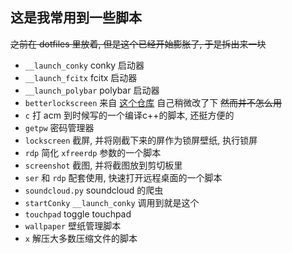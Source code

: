 ## 这是我常用到一些脚本

~~之前在 dotfiles 里放着, 但是这个已经开始膨胀了, 于是拆出来一块~~


- `__launch_conky` conky 启动器
- `__launch_fcitx` fcitx 启动器
- `__launch_polybar` polybar 启动器
- `betterlockscreen` 来自 [这个仓库](https://github.com/pavanjadhaw/betterlockscreen) 自己稍微改了下 ~~然而并不怎么用~~
- `c` 打 acm 到时候写的一个编译c++的脚本, 还挺方便的
- `getpw` 密码管理器
- `lockscreen` 截屏, 并将刚截下来的屏作为锁屏壁纸, 执行锁屏
- `rdp` 简化 `xfreerdp` 参数的一个脚本
- `screenshot` 截图, 并将截图放到剪切板里
- `ser` 和 `rdp` 配套使用, 快速打开远程桌面的一个脚本
- `soundcloud.py` soundcloud 的爬虫
- `startConky` `__launch_conky` 调用到就是这个
- `touchpad` toggle touchpad
- `wallpaper` 壁纸管理脚本
- `x` 解压大多数压缩文件的脚本


